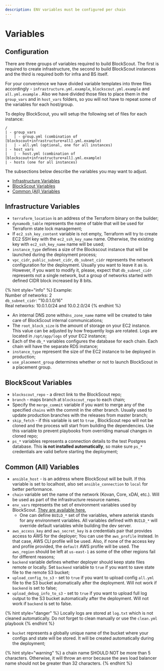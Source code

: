 ```yaml
---
description: ENV variables must be configured per chain
---
```


# Variables

## Configuration

There are three groups of variables required to build BlockScout. The first is required to create infrastructure, the second to build BlockScout instances and the third is required both for infra and BS itself.&#x20;

For your convenience we have divided variable templates into three files accordingly - `infrastructure.yml.example`, `blockscout.yml.example` and `all.yml.example` . Also we have divided those files to place them in the `group_vars` and in `host_vars` folders, so you will not have to repeat some of the variables for each host/group.

To deploy BlockScout, you will setup the following set of files for each instance:

```
/
| - group_vars
|   | - group.yml (combination of [blockscout+infrastructure+all].yml.example)
|   | - all.yml (optional, one for all instances)
| - host_vars
|   | - host.yml (combination of [blockscout+infrastructure+all].yml.example)
| - hosts (one for all instances)
```

The subsections below describe the variables you may want to adjust.&#x20;

* [Infrastructure Variables](variables.md#infrastructure-variables)
* [BlockScout Variables](variables.md#blockscout-detail-variables)
* [Common (All) Variables](variables.md#common-variables)

## Infrastructure Variables

* `terraform_location` is an address of the Terraform binary on the builder;
* `dynamodb_table` represents the name of  table that will be used for Terraform state lock management;
* If `ec2_ssh_key_content` variable is not empty, Terraform will try to create EC2 SSH key with the `ec2_ssh_key_name` name. Otherwise, the existing key with `ec2_ssh_key_name` name will be used;
* `instance_type` defines a size of the Blockscout instance that will be launched during the deployment process;
* `vpc_cidr`, `public_subnet_cidr`, `db_subnet_cidr` represents the network configuration for the deployment. Usually you want to leave it as is. However, if you want to modify it, please, expect that `db_subnet_cidr` represents not a single network, but a group of networks started with defined CIDR block increased by 8 bits.&#x20;

{% hint style="info" %}
Example:\
Number of networks: 2 \
&#x20;`db_subnet_cidr`: "10.0.1.0/16"\
&#x20;Real networks: 10.0.1.0/24 and 10.0.2.0/24
{% endhint %}

* An internal DNS zone with`dns_zone_name` name will be created to take care of BlockScout internal communications;
* The `root_block_size` is the amount of storage on your EC2 instance. This value can be adjusted by how frequently logs are rotated. Logs are located in `/opt/app/logs` of your EC2 instance;
* Each of the `db_*` variables configures the database for each chain. Each chain will have the separate RDS instance;
* `instance_type` represent the size of the EC2 instance to be deployed in production;
* `use_placement_group` determines whether or not to launch BlockScout in a placement group.

## BlockScout Variables

* `blockscout_repo` - a direct link to the BlockScout repo;
* `branch` - maps branch at `blockscout_repo` to each chain;
* Specify the `merge_commit` variable if you want to merge any of the specified `chains` with the commit in the other branch. Usually used to update production branches with the releases from master branch;
* `skip_fetch` - if this variable is set to `true` , BlockScout repo will not be cloned and the process will start from building the dependencies. Use this variable to prevent playbooks from overriding manual changes in cloned repo;
* `ps_*` variables represents a connection details to the test Postgres database. This **is not  installed automatically**, so make sure `ps_*` credentials are valid before starting the deployment;

## Common (All) Variables

* `ansible_host` - is an address where BlockScout will be built. If this variable is set to localhost, also set `ansible_connection` to `local` for better performance.
* `chain` variable set the name of the network (Kovan, Core, xDAI, etc.). Will be used as part of the infrastructure resource names.
* `env_vars` represents the set of environment variables used by BlockScout.  [They are available here.](../../env-variables/)
  * One can define `BUILD_*` set of the variables, where asterisk stands for any environment variables. All variables defined with `BUILD_*` will override default variables while building the dev server.
* `aws_access_key` and `aws_secret_key` is a credentials pair that provides access to AWS for the deployer; You can use the `aws_profile` instead. In that case, AWS CLI profile will be used. Also, if none of the access key and profile provided, the `default` AWS profile will be used. The `aws_region` should be left at `us-east-1` as some of the other regions fail for different reasons;
* `backend` variable defines whether deployer should keep state files remote or locally. Set `backend` variable to `true` if you want to save state file to the remote S3 bucket;
* `upload_config_to_s3` - set to `true` if you want to upload config `all.yml` file to the S3 bucket automatically after the deployment. Will not work if `backend` is set to false;
* `upload_debug_info_to_s3` - set to `true` if you want to upload full log output to the S3 bucket automatically after the deployment. Will not work if `backend` is set to false.&#x20;

{% hint style="danger" %}
Locally logs are stored at `log.txt` which is not cleaned automatically. Do not forget to clean manually or use the `clean.yml` playbook
{% endhint %}

* `bucket` represents a globally unique name of the bucket where your configs and state will be stored. It will be created automatically during the deployment;

{% hint style="warning" %}
a chain name SHOULD NOT be more than 5 characters. Otherwise, it will throw an error because the aws load balancer name should not be greater than 32 characters.
{% endhint %}
